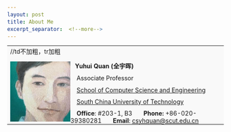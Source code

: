 ```yaml
---
layout: post
title: About Me
excerpt_separator:  <!--more-->
---
```

<style>
p.ex1 {margin-bottom:-0.1cm}
p.ex2 {margin-bottom: 0cm}
</style>
<table>
<tbody>
<tr>
<td style="background-color: #f9f9f9;"> //td不加粗，tr加粗

<p class="ex2"><img src="https://github.com/csyhquan/csyhquan.github.io/raw/master/images/2.jpg" alt="" width="140" align="left" /></p>
<p class="ex1"><t0><span><strong> &ensp; Yuhui Quan (全宇晖)</strong></span></t0></p>
<p class="ex1"><t1><span>&ensp; &nbsp;Associate Professor </span></t1></p>
<p class="ex1"><t1><span>&ensp;&nbsp;&nbsp;<a href="http://www2.scut.edu.cn/cs/2017/0129/c22285a327618/page.htm" target="_blank">School of Computer Science and Engineering</a></span></t1></p>
<p class="ex1"><t1><span> &ensp;&nbsp; <a href="https://www.scut.edu.cn" target="_blank">South China University of Technology</a></span></t1></p>
<p class="ex1"><t1><strong>&ensp;&nbsp; Office</strong>: #203-1, B3&nbsp;&nbsp;&nbsp;&nbsp;&nbsp;&nbsp;</t1> <t1><strong>Phone:</strong> +86-020-39380281&nbsp;&nbsp;&nbsp;&nbsp;&nbsp;&nbsp;</t1>  <t1><strong>Email</strong>: <a href="mailto:csyhquan@scut.edu.cn">csyhquan@scut.edu.cn</a></t1></p>
</td>
</tr>
</tbody>
</table>
<!--
<table><tbody><tr><td class="wrap">
<div>
    <img src="https://github.com/Dofboom/Dofboom.github.io/raw/master/images/2.jpg" width="100"/><br />
	<span style="font-size: 120%;"><strong> &ensp; Yuhui Quan</strong> (全宇晖） </span><br />
    <span style="font-size: 100%;">&ensp; &nbsp;Associate Professor <a href="http://www2.scut.edu.cn/cs/"><br>&ensp;&nbsp;&nbsp;School of Computer Science and Engineering</a></span><br />
    <span style="font-size: 100%;"> <a href="https://www.scut.edu.cn">&ensp;&nbsp; South China University of Technology</a><br /></span>
</div>
</td><tr></tbody></table>
-->